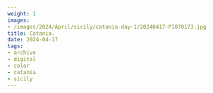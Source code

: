 ```yaml
---
weight: 1
images:
- /images/2024/April/sicily/catania-day-1/20240417-P1070173.jpg
title: Catania.
date: 2024-04-17
tags:
- archive
- digital
- color
- catania
- sicily
---
```


